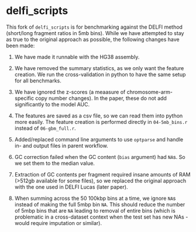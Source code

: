 
<!-- README.md is generated from README.Rmd. Please edit that file -->

# delfi_scripts

This fork of `delfi_scripts` is for benchmarking against the DELFI
method (short/long fragment ratios in 5mb bins). While we have attempted
to stay as true to the original approach as possible, the following
changes have been made:

1)  We have made it runnable with the HG38 assembly.

2)  We have removed the summary statistics, as we only want the feature
    creation. We run the cross-validation in python to have the same
    setup for all benchmarks.

3)  We have ignored the z-scores (a meaasure of chromosome-arm-specific
    copy number changes). In the paper, these do not add significantly
    to the model AUC.

4)  The features are saved as a csv file, so we can read them into
    python more easily. The feature creation is performed directly in
    `04-5mb_bins.r` instead of `06-gbm_full.r`.

5)  Added/replaced command line arguments to use `optparse` and handle
    in- and output files in parent workflow.

6)  GC correction failed when the GC content (`bias` argument) had
    `NA`s. So we set them to the median value.

7)  Extraction of GC contents per fragment required insane amounts of
    RAM (\>512gb available for some files), so we replaced the original
    approach with the one used in DELFI Lucas (later paper).

8)  When summing across the 50 100kbp bins at a time, we ignore `NA`s
    instead of making the full 5mbp bin `NA`. This should reduce the
    number of 5mbp bins that are `NA` leading to removal of entire bins
    (which is problematic in a cross-dataset context when the test set
    has new NAs - would require imputation or similar).

